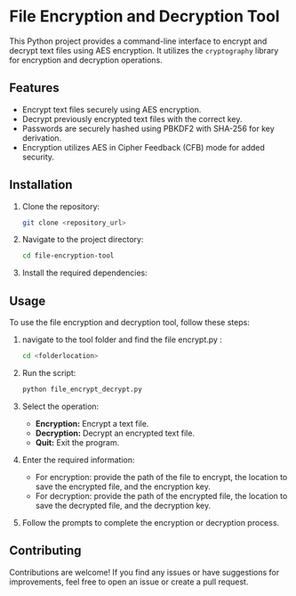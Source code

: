 # File Encryption and Decryption Tool

This Python project provides a command-line interface to encrypt and decrypt text files using AES encryption. It utilizes the `cryptography` library for encryption and decryption operations.

## Features

- Encrypt text files securely using AES encryption.
- Decrypt previously encrypted text files with the correct key.
- Passwords are securely hashed using PBKDF2 with SHA-256 for key derivation.
- Encryption utilizes AES in Cipher Feedback (CFB) mode for added security.

## Installation

1. Clone the repository:

    ```bash
    git clone <repository_url>
    ```

2. Navigate to the project directory:

    ```bash
    cd file-encryption-tool
    ```

3. Install the required dependencies:


## Usage

To use the file encryption and decryption tool, follow these steps:

1. navigate to the tool folder and find the file encrypt.py :
    ```bash
    cd <folderlocation>
    ```
2. Run the script:

    ```bash
    python file_encrypt_decrypt.py
    ```

3. Select the operation:
    - **Encryption:** Encrypt a text file.
    - **Decryption:** Decrypt an encrypted text file.
    - **Quit:** Exit the program.

4. Enter the required information:
    - For encryption: provide the path of the file to encrypt, the location to save the encrypted file, and the encryption key.
    - For decryption: provide the path of the encrypted file, the location to save the decrypted file, and the decryption key.

5. Follow the prompts to complete the encryption or decryption process.

## Contributing

Contributions are welcome! If you find any issues or have suggestions for improvements, feel free to open an issue or create a pull request.
